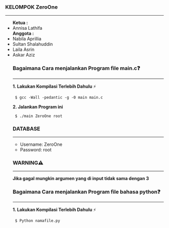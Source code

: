 ### KELOMPOK ZeroOne
<hr>
<ul>
  <b>Ketua : </b>
  <li>Annisa Lathifa</li>
  <b> Anggota : </b>
  <li>Nabila Aprillia</li>
  <li>Sultan Shalahuddin</li>
  <li>Laila Asrin</li>
  <li>Askar Aziz</li>
  
  
 ### Bagaimana Cara menjalankan Program file main.c❓
<hr>
<b>1. Lakukan Kompilasi Terlebih Dahulu </b> ⚡
<pre><code> $ gcc -Wall -pedantic -g -0 main main.c </code></pre>
<b>2. Jalankan Program ini </b>
<pre><code> $ ./main ZeroOne root </code></pre>


### DATABASE
<hr>
<ul>
  <li>Username: ZeroOne </li>
  <li>Password: root </li>
 </ul>

### WARNING⚠️
<hr>
<b> Jika gagal mungkin argumen yang di input tidak sama dengan 3</b>


### Bagaimana Cara menjalankan Program file bahasa python❓
<hr>
<b>1. Lakukan Kompilasi Terlebih Dahulu </b> ⚡
<pre><code> $ Python namafile.py </code></pre>
